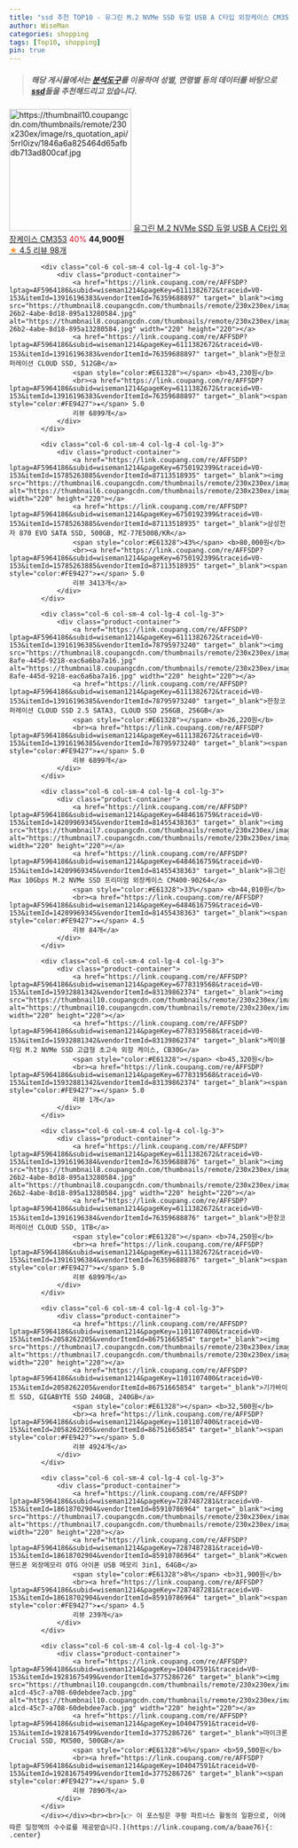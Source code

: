 ```yaml
---
title: "ssd 추천 TOP10 - 유그린 M.2 NVMe SSD 듀얼 USB A C타입 외장케이스 CM353"
author: WiseMan
categories: shopping
tags: [Top10, shopping]
pin: true
---
```


> ##### 해당 게시물에서는 [**분석도구**](https://itemscout.io/)를 이용하여 **성별**, **연령별** 등의 데이터를 바탕으로 [**ssd**](https://link.coupang.com/a/baae76)들을 추천해드리고 있습니다.
<div class="container"><div class="row">
            <div class="col-6 col-sm-4 col-lg-4 col-lg-3">
                <div class="product-container">
                    <a href="https://link.coupang.com/re/AFFSDP?lptag=AF5964186&subid=wiseman1214&pageKey=6286993731&traceid=V0-153&itemId=12935345353&vendorItemId=80199755523" target="_blank"><img src="https://thumbnail10.coupangcdn.com/thumbnails/remote/230x230ex/image/rs_quotation_api/5rrl0izv/1846a6a825464d65afbdb713ad800caf.jpg" alt="https://thumbnail10.coupangcdn.com/thumbnails/remote/230x230ex/image/rs_quotation_api/5rrl0izv/1846a6a825464d65afbdb713ad800caf.jpg" width="220" height="220"></a>
                    <a href="https://link.coupang.com/re/AFFSDP?lptag=AF5964186&subid=wiseman1214&pageKey=6286993731&traceid=V0-153&itemId=12935345353&vendorItemId=80199755523" target="_blank">유그린 M.2 NVMe SSD 듀얼 USB A C타입 외장케이스 CM353</a>
                    <span style="color:#E61328">40%</span> <b>44,900원</b>
                    <br><a href="https://link.coupang.com/re/AFFSDP?lptag=AF5964186&subid=wiseman1214&pageKey=6286993731&traceid=V0-153&itemId=12935345353&vendorItemId=80199755523" target="_blank"><span style="color:#FE9427">★</span> 4.5
                    리뷰 98개</a>
                </div>
            </div>
            
            <div class="col-6 col-sm-4 col-lg-4 col-lg-3">
                <div class="product-container">
                    <a href="https://link.coupang.com/re/AFFSDP?lptag=AF5964186&subid=wiseman1214&pageKey=6111382672&traceid=V0-153&itemId=13916196383&vendorItemId=76359688897" target="_blank"><img src="https://thumbnail8.coupangcdn.com/thumbnails/remote/230x230ex/image/retail/images/2021/06/02/10/6/ef3129ca-26b2-4abe-8d18-895a13280584.jpg" alt="https://thumbnail8.coupangcdn.com/thumbnails/remote/230x230ex/image/retail/images/2021/06/02/10/6/ef3129ca-26b2-4abe-8d18-895a13280584.jpg" width="220" height="220"></a>
                    <a href="https://link.coupang.com/re/AFFSDP?lptag=AF5964186&subid=wiseman1214&pageKey=6111382672&traceid=V0-153&itemId=13916196383&vendorItemId=76359688897" target="_blank">한창코퍼레이션 CLOUD SSD, 512GB</a>
                    <span style="color:#E61328"></span> <b>43,230원</b>
                    <br><a href="https://link.coupang.com/re/AFFSDP?lptag=AF5964186&subid=wiseman1214&pageKey=6111382672&traceid=V0-153&itemId=13916196383&vendorItemId=76359688897" target="_blank"><span style="color:#FE9427">★</span> 5.0
                    리뷰 6899개</a>
                </div>
            </div>
            
            <div class="col-6 col-sm-4 col-lg-4 col-lg-3">
                <div class="product-container">
                    <a href="https://link.coupang.com/re/AFFSDP?lptag=AF5964186&subid=wiseman1214&pageKey=6750192399&traceid=V0-153&itemId=15785263885&vendorItemId=87113518935" target="_blank"><img src="https://thumbnail6.coupangcdn.com/thumbnails/remote/230x230ex/image/vendor_inventory/c8c1/90a10a7394baaa4c43000ee5e7849c570e9409d2b3e220beab5b56a566b2.jpg" alt="https://thumbnail6.coupangcdn.com/thumbnails/remote/230x230ex/image/vendor_inventory/c8c1/90a10a7394baaa4c43000ee5e7849c570e9409d2b3e220beab5b56a566b2.jpg" width="220" height="220"></a>
                    <a href="https://link.coupang.com/re/AFFSDP?lptag=AF5964186&subid=wiseman1214&pageKey=6750192399&traceid=V0-153&itemId=15785263885&vendorItemId=87113518935" target="_blank">삼성전자 870 EVO SATA SSD, 500GB, MZ-77E500B/KR</a>
                    <span style="color:#E61328">43%</span> <b>80,000원</b>
                    <br><a href="https://link.coupang.com/re/AFFSDP?lptag=AF5964186&subid=wiseman1214&pageKey=6750192399&traceid=V0-153&itemId=15785263885&vendorItemId=87113518935" target="_blank"><span style="color:#FE9427">★</span> 5.0
                    리뷰 3413개</a>
                </div>
            </div>
            
            <div class="col-6 col-sm-4 col-lg-4 col-lg-3">
                <div class="product-container">
                    <a href="https://link.coupang.com/re/AFFSDP?lptag=AF5964186&subid=wiseman1214&pageKey=6111382672&traceid=V0-153&itemId=13916196385&vendorItemId=78795973240" target="_blank"><img src="https://thumbnail8.coupangcdn.com/thumbnails/remote/230x230ex/image/retail/images/2021/10/07/14/0/ea067fea-8afe-445d-9218-eac6a6ba7a16.jpg" alt="https://thumbnail8.coupangcdn.com/thumbnails/remote/230x230ex/image/retail/images/2021/10/07/14/0/ea067fea-8afe-445d-9218-eac6a6ba7a16.jpg" width="220" height="220"></a>
                    <a href="https://link.coupang.com/re/AFFSDP?lptag=AF5964186&subid=wiseman1214&pageKey=6111382672&traceid=V0-153&itemId=13916196385&vendorItemId=78795973240" target="_blank">한창코퍼레이션 CLOUD SSD 2.5 SATA3, CLOUD SSD 256GB, 256GB</a>
                    <span style="color:#E61328"></span> <b>26,220원</b>
                    <br><a href="https://link.coupang.com/re/AFFSDP?lptag=AF5964186&subid=wiseman1214&pageKey=6111382672&traceid=V0-153&itemId=13916196385&vendorItemId=78795973240" target="_blank"><span style="color:#FE9427">★</span> 5.0
                    리뷰 6899개</a>
                </div>
            </div>
            
            <div class="col-6 col-sm-4 col-lg-4 col-lg-3">
                <div class="product-container">
                    <a href="https://link.coupang.com/re/AFFSDP?lptag=AF5964186&subid=wiseman1214&pageKey=6484616759&traceid=V0-153&itemId=14209969345&vendorItemId=81455438363" target="_blank"><img src="https://thumbnail7.coupangcdn.com/thumbnails/remote/230x230ex/image/rs_quotation_api/6wc9ffsu/7d0a15bae4d442708735d1644f9bc1db.jpg" alt="https://thumbnail7.coupangcdn.com/thumbnails/remote/230x230ex/image/rs_quotation_api/6wc9ffsu/7d0a15bae4d442708735d1644f9bc1db.jpg" width="220" height="220"></a>
                    <a href="https://link.coupang.com/re/AFFSDP?lptag=AF5964186&subid=wiseman1214&pageKey=6484616759&traceid=V0-153&itemId=14209969345&vendorItemId=81455438363" target="_blank">유그린 Max 10Gbps M.2 NVMe SSD 프리미엄 외장케이스 CM400-90264</a>
                    <span style="color:#E61328">33%</span> <b>44,010원</b>
                    <br><a href="https://link.coupang.com/re/AFFSDP?lptag=AF5964186&subid=wiseman1214&pageKey=6484616759&traceid=V0-153&itemId=14209969345&vendorItemId=81455438363" target="_blank"><span style="color:#FE9427">★</span> 4.5
                    리뷰 84개</a>
                </div>
            </div>
            
            <div class="col-6 col-sm-4 col-lg-4 col-lg-3">
                <div class="product-container">
                    <a href="https://link.coupang.com/re/AFFSDP?lptag=AF5964186&subid=wiseman1214&pageKey=6778319568&traceid=V0-153&itemId=15932881342&vendorItemId=83139862374" target="_blank"><img src="https://thumbnail10.coupangcdn.com/thumbnails/remote/230x230ex/image/rs_quotation_api/1rnoqjy7/ea1c8b8a832a4a7e8d93f541c8d586d5.jpg" alt="https://thumbnail10.coupangcdn.com/thumbnails/remote/230x230ex/image/rs_quotation_api/1rnoqjy7/ea1c8b8a832a4a7e8d93f541c8d586d5.jpg" width="220" height="220"></a>
                    <a href="https://link.coupang.com/re/AFFSDP?lptag=AF5964186&subid=wiseman1214&pageKey=6778319568&traceid=V0-153&itemId=15932881342&vendorItemId=83139862374" target="_blank">케이블타임 M.2 NVMe SSD 고급형 초고속 외장 케이스, CB30G</a>
                    <span style="color:#E61328"></span> <b>45,320원</b>
                    <br><a href="https://link.coupang.com/re/AFFSDP?lptag=AF5964186&subid=wiseman1214&pageKey=6778319568&traceid=V0-153&itemId=15932881342&vendorItemId=83139862374" target="_blank"><span style="color:#FE9427">★</span> 5.0
                    리뷰 1개</a>
                </div>
            </div>
            
            <div class="col-6 col-sm-4 col-lg-4 col-lg-3">
                <div class="product-container">
                    <a href="https://link.coupang.com/re/AFFSDP?lptag=AF5964186&subid=wiseman1214&pageKey=6111382672&traceid=V0-153&itemId=13916196384&vendorItemId=76359688876" target="_blank"><img src="https://thumbnail8.coupangcdn.com/thumbnails/remote/230x230ex/image/retail/images/2021/06/02/10/6/ef3129ca-26b2-4abe-8d18-895a13280584.jpg" alt="https://thumbnail8.coupangcdn.com/thumbnails/remote/230x230ex/image/retail/images/2021/06/02/10/6/ef3129ca-26b2-4abe-8d18-895a13280584.jpg" width="220" height="220"></a>
                    <a href="https://link.coupang.com/re/AFFSDP?lptag=AF5964186&subid=wiseman1214&pageKey=6111382672&traceid=V0-153&itemId=13916196384&vendorItemId=76359688876" target="_blank">한창코퍼레이션 CLOUD SSD, 1TB</a>
                    <span style="color:#E61328"></span> <b>74,250원</b>
                    <br><a href="https://link.coupang.com/re/AFFSDP?lptag=AF5964186&subid=wiseman1214&pageKey=6111382672&traceid=V0-153&itemId=13916196384&vendorItemId=76359688876" target="_blank"><span style="color:#FE9427">★</span> 5.0
                    리뷰 6899개</a>
                </div>
            </div>
            
            <div class="col-6 col-sm-4 col-lg-4 col-lg-3">
                <div class="product-container">
                    <a href="https://link.coupang.com/re/AFFSDP?lptag=AF5964186&subid=wiseman1214&pageKey=1101107400&traceid=V0-153&itemId=2058262205&vendorItemId=86751665854" target="_blank"><img src="https://thumbnail7.coupangcdn.com/thumbnails/remote/230x230ex/image/vendor_inventory/9067/82168fa2754e7e4ea88e833ef0c038eca81ddc7d80115e989bd5065cd022.jpg" alt="https://thumbnail7.coupangcdn.com/thumbnails/remote/230x230ex/image/vendor_inventory/9067/82168fa2754e7e4ea88e833ef0c038eca81ddc7d80115e989bd5065cd022.jpg" width="220" height="220"></a>
                    <a href="https://link.coupang.com/re/AFFSDP?lptag=AF5964186&subid=wiseman1214&pageKey=1101107400&traceid=V0-153&itemId=2058262205&vendorItemId=86751665854" target="_blank">기가바이트 SSD, GIGABYTE SSD 240GB, 240GB</a>
                    <span style="color:#E61328"></span> <b>32,500원</b>
                    <br><a href="https://link.coupang.com/re/AFFSDP?lptag=AF5964186&subid=wiseman1214&pageKey=1101107400&traceid=V0-153&itemId=2058262205&vendorItemId=86751665854" target="_blank"><span style="color:#FE9427">★</span> 5.0
                    리뷰 4924개</a>
                </div>
            </div>
            
            <div class="col-6 col-sm-4 col-lg-4 col-lg-3">
                <div class="product-container">
                    <a href="https://link.coupang.com/re/AFFSDP?lptag=AF5964186&subid=wiseman1214&pageKey=7287487281&traceid=V0-153&itemId=18618702904&vendorItemId=85910786964" target="_blank"><img src="https://thumbnail7.coupangcdn.com/thumbnails/remote/230x230ex/image/vendor_inventory/dbe8/9f8b1f619306089a6a6e954f9518e63d36eef41e23629e55154a9e8672d8.jpg" alt="https://thumbnail7.coupangcdn.com/thumbnails/remote/230x230ex/image/vendor_inventory/dbe8/9f8b1f619306089a6a6e954f9518e63d36eef41e23629e55154a9e8672d8.jpg" width="220" height="220"></a>
                    <a href="https://link.coupang.com/re/AFFSDP?lptag=AF5964186&subid=wiseman1214&pageKey=7287487281&traceid=V0-153&itemId=18618702904&vendorItemId=85910786964" target="_blank">Kcwen 핸드폰 외장메모리 OTG 아이폰 USB 메모리 3in1, 64GB</a>
                    <span style="color:#E61328">8%</span> <b>31,900원</b>
                    <br><a href="https://link.coupang.com/re/AFFSDP?lptag=AF5964186&subid=wiseman1214&pageKey=7287487281&traceid=V0-153&itemId=18618702904&vendorItemId=85910786964" target="_blank"><span style="color:#FE9427">★</span> 4.5
                    리뷰 239개</a>
                </div>
            </div>
            
            <div class="col-6 col-sm-4 col-lg-4 col-lg-3">
                <div class="product-container">
                    <a href="https://link.coupang.com/re/AFFSDP?lptag=AF5964186&subid=wiseman1214&pageKey=104047591&traceid=V0-153&itemId=19281675499&vendorItemId=3775286726" target="_blank"><img src="https://thumbnail10.coupangcdn.com/thumbnails/remote/230x230ex/image/product/image/vendoritem/2018/11/02/3775286726/d5d25003-a1cd-45c7-a708-60debdee7acb.jpg" alt="https://thumbnail10.coupangcdn.com/thumbnails/remote/230x230ex/image/product/image/vendoritem/2018/11/02/3775286726/d5d25003-a1cd-45c7-a708-60debdee7acb.jpg" width="220" height="220"></a>
                    <a href="https://link.coupang.com/re/AFFSDP?lptag=AF5964186&subid=wiseman1214&pageKey=104047591&traceid=V0-153&itemId=19281675499&vendorItemId=3775286726" target="_blank">마이크론 Crucial SSD, MX500, 500GB</a>
                    <span style="color:#E61328">6%</span> <b>59,500원</b>
                    <br><a href="https://link.coupang.com/re/AFFSDP?lptag=AF5964186&subid=wiseman1214&pageKey=104047591&traceid=V0-153&itemId=19281675499&vendorItemId=3775286726" target="_blank"><span style="color:#FE9427">★</span> 5.0
                    리뷰 7890개</a>
                </div>
            </div>
            </div></div><br><br>[👉 이 포스팅은 쿠팡 파트너스 활동의 일환으로, 이에 따른 일정액의 수수료를 제공받습니다.](https://link.coupang.com/a/baae76){: .center}
